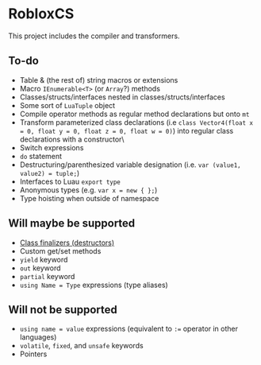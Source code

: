 ﻿# RobloxCS
This project includes the compiler and transformers.

## To-do
- Table & (the rest of) string macros or extensions
- Macro `IEnumerable<T>` (or `Array`?) methods
- Classes/structs/interfaces nested in classes/structs/interfaces
- Some sort of `LuaTuple` object
- Compile operator methods as regular method declarations but onto `mt`
- Transform parameterized class declarations (i.e `class Vector4(float x = 0, float y = 0, float z = 0, float w = 0)`) into regular class declarations with a constructor\
- Switch expressions
- `do` statement
- Destructuring/parenthesized variable designation (i.e. `var (value1, value2) = tuple;`)
- Interfaces to Luau `export type`
- Anonymous types (e.g. `var x = new { };`)
- Type hoisting when outside of namespace

## Will maybe be supported
- [Class finalizers (destructors)](https://learn.microsoft.com/en-us/dotnet/csharp/programming-guide/classes-and-structs/finalizers)
- Custom get/set methods
- `yield` keyword
- `out` keyword
- `partial` keyword
- `using Name = Type` expressions (type aliases)

## Will not be supported
- `using name = value` expressions (equivalent to `:=` operator in other languages)
- `volatile`, `fixed`, and `unsafe` keywords
- Pointers